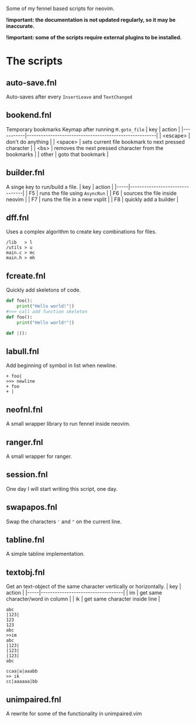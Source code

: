 Some of my fennel based scripts for neovim.

**!important: the documentation is not updated regularly, so it may be inaccurate.**

**!important: some of the scripts require external plugins to be installed.**
# The scripts
## auto-save.fnl
Auto-saves after every `InsertLeave` and `TextChanged`
## bookend.fnl
Temporary bookmarks
Keymap after running `M.goto_file`
| key       | action                                                |
|-----------|-------------------------------------------------------|
| \<escape> | don't do anything                                     |
| \<space>  | sets current file bookmark to next pressed character  |
| \<bs>     | removes the next pressed character from the bookmarks |
| other     | goto that bookmark                                    |
## builder.fnl
A singe key to run/build a file.
| key | action                         |
|-----|--------------------------------|
| F5  | runs the file using `AsyncRun` |
| F6  | sources the file inside neovim |
| F7  | runs the file in a new vsplit  |
| F8  | quickly add a builder          |
## dff.fnl
Uses a complex algorithm to create key combinations for files.
```
/lib   > l
/utils > u
main.c > mc
main.h > mh
```
## fcreate.fnl
Quickly add skeletons of code.
```python
def foo():
    print("Hello world!"|)
#>>> call add function skeleton
def foo():
    print("Hello world!"|)

def |():
```
## labull.fnl
Add beginning of symbol in list when newline.
```
+ foo|
>>> newline
+ foo
+ |
```
## neofnl.fnl
A small wrapper library to run fennel inside neovim.
## ranger.fnl
A small wrapper for ranger.
## session.fnl
One day I will start writing this script, one day.
## swapapos.fnl
Swap the characters `'` and `"` on the current line.
## tabline.fnl
A simple tabline implementation.
## textobj.fnl
Get an text-object of the same character vertically or horizontally.
| key | action                            |
|-----|-----------------------------------|
| im  | get same character/word in column |
| ik  | get same character inside line    |
```
abc
|123|
123
123
abc
>>im
abc
|123|
|123|
|123|
abc
```
```
ccaa|a|aaabb
>> ik
cc|aaaaaa|bb
```
## unimpaired.fnl
A rewrite for some of the functionality in unimpaired.vim
